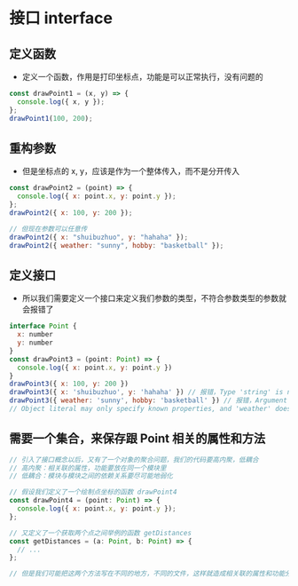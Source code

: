# 接口 interface

## 定义函数

- 定义一个函数，作用是打印坐标点，功能是可以正常执行，没有问题的

```js
const drawPoint1 = (x, y) => {
  console.log({ x, y });
};
drawPoint1(100, 200);
```

## 重构参数

- 但是坐标点的 x, y，应该是作为一个整体传入，而不是分开传入

```js
const drawPoint2 = (point) => {
  console.log({ x: point.x, y: point.y });
};
drawPoint2({ x: 100, y: 200 });

// 但现在参数可以任意传
drawPoint2({ x: "shuibuzhuo", y: "hahaha" });
drawPoint2({ weather: "sunny", hobby: "basketball" });
```

## 定义接口

- 所以我们需要定义一个接口来定义我们参数的类型，不符合参数类型的参数就会报错了

```js
interface Point {
  x: number
  y: number
}
const drawPoint3 = (point: Point) => {
  console.log({ x: point.x, y: point.y })
}
drawPoint3({ x: 100, y: 200 })
drawPoint3({ x: 'shuibuzhuo', y: 'hahaha' }) // 报错，Type 'string' is not assignable to type 'number'.ts(2322)
drawPoint3({ weather: 'sunny', hobby: 'basketball' }) // 报错，Argument of type '{ weather: string; hobby: string; }' is not assignable to parameter of type 'Point'.
// Object literal may only specify known properties, and 'weather' does not exist in type 'Point'.ts(2345)

```

## 需要一个集合，来保存跟 Point 相关的属性和方法

```js
// 引入了接口概念以后，又有了一个对象的聚合问题，我们的代码要高内聚，低耦合
// 高内聚：相关联的属性，功能要放在同一个模块里
// 低耦合：模块与模块之间的依赖关系要尽可能地弱化

// 假设我们定义了一个绘制点坐标的函数 drawPoint4
const drawPoint4 = (point: Point) => {
  console.log({ x: point.x, y: point.y });
};

// 又定义了一个获取两个点之间举例的函数 getDistances
const getDistances = (a: Point, b: Point) => {
  // ...
};

// 但是我们可能把这两个方法写在不同的地方，不同的文件，这样就造成相关联的属性和功能分散的很开，不方便维护，所以我们需要把这些相关联的属性和功能放在一个集合中，这个集合就是类
```
